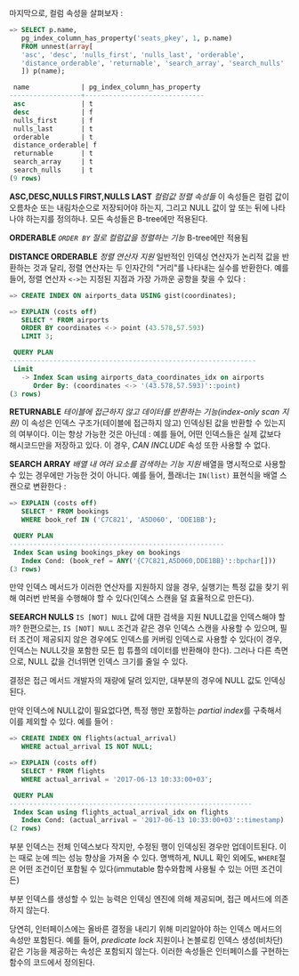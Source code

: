 
마지막으로, 컬럼 속성을 살펴보자 : 

```sql
=> SELECT p.name,
   pg_index_column_has_property('seats_pkey', 1, p.name)
   FROM unnest(array[
   'asc', 'desc', 'nulls_first', 'nulls_last', 'orderable',
   'distance_orderable', 'returnable', 'search_array', 'search_nulls'
   ]) p(name);

 name             | pg_index_column_has_property
------------------+------------------------------
 asc              | t
 desc             | f
 nulls_first      | f
 nulls_last       | t
 orderable        | t
 distance_orderable| f
 returnable       | t
 search_array     | t
 search_nulls     | t
(9 rows)
```

**ASC,DESC,NULLS FIRST,NULLS LAST** *컬럼값 정렬 속성들*
이 속성들은 컬럼 값이 오름차순 또는 내림차순으로 저장되어야 하는지, 그리고 NULL 값이 앞 또는 뒤에 나타나야 하는지를 정의하나. 모든 속성들은 B-tree에만 적용된다.

**ORDERABLE** *`ORDER BY` 절로 컬럼값을 정렬하는 기능*
B-tree에만 적용됨

**DISTANCE ORDERABLE**  *정렬 연산자 지원*
일반적인 인덱싱 연산자가 논리적 값을 반환하는 것과 달리, 정렬 연산자는 두 인자간의 "거리"를 나타내는 실수를 반환한다.
예를 들어, 정렬 연산자 `<->`는 지정된 지점과 가장 가까운 공항을 찾을 수 있다 : 
```sql
=> CREATE INDEX ON airports_data USING gist(coordinates);

=> EXPLAIN (costs off)
   SELECT * FROM airports
   ORDER BY coordinates <-> point (43.578,57.593)
   LIMIT 3;

 QUERY PLAN
--------------------------------------------------------------
 Limit
   -> Index Scan using airports_data_coordinates_idx on airports
      Order By: (coordinates <-> '(43.578,57.593)'::point)
(3 rows)
```

**RETURNABLE** *테이블에 접근하지 않고 데이터를 반환하는 기능(index-only scan 지원)*
이 속성은 인덱스 구조가(테이블에 접근하지 않고) 인덱싱된 값을 반환할 수 있는지의 여부이다.
이는 항상 가능한 것은 아닌데 : 예를 들어, 어떤 인덱스들은 실제 값보다 해시코드만을 저장하고 있다.
이 경우, *CAN INCLUDE* 속성 또한 사용할 수 없다.

**SEARCH ARRAY** *배열 내 여러 요소를 검색하는 기능 지원*
배열을 명시적으로 사용할 수 있는 경우에만 가능한 것이 아니다. 예를 들어, 플래너는 `IN(list)` 표현식을 배열 스캔으로 변환한다 : 

```sql
=> EXPLAIN (costs off)
   SELECT * FROM bookings
   WHERE book_ref IN ('C7C821', 'A5D060', 'DDE1BB');

 QUERY PLAN
------------------------------------------------------
 Index Scan using bookings_pkey on bookings
   Index Cond: (book_ref = ANY('{C7C821,A5D060,DDE1BB}'::bpchar[]))
(3 rows)
```
만약 인덱스 메서드가 이러한 연산자를 지원하지 않을 경우, 실행기는 특정 값을 찾기 위해 여러번 반복을 수행해야 할 수 있다(인덱스 스캔을 덜 효율적으로 만든다).


**SEEARCH NULLS** `IS [NOT] NULL` 값에 대한 검색을 지원
NULL값을 인덱스해야 할까? 한편으로는, `IS [NOT] NULL` 조건과 같은 경우 인덱스 스캔을 사용할 수 있으며, 필터 조건이 제공되지 않은 경우에도 인덱스를 커버링 인덱스로 사용할 수 있다(이 경우, 인덱스는 NULL갓을 포함한 모든 힙 튜플의 데이터를 반환해야 한다).
그러나 다른 측면으로,  NULL 값을 건너뛰면 인덱스 크기를 줄일 수 있다.

결정은 접근 메서드 개발자의 재량에 달려 있지만, 대부분의 경우에 NULL 값도 인덱싱된다.

만약 인덱스에 NULL값이 필요없다면, 특정 행만 포함하는 *partial index*를 구축해서 이를 제외할 수 있다. 예를 들어 : 

```sql
=> CREATE INDEX ON flights(actual_arrival)
   WHERE actual_arrival IS NOT NULL;

=> EXPLAIN (costs off)
   SELECT * FROM flights
   WHERE actual_arrival = '2017-06-13 10:33:00+03';

 QUERY PLAN
-------------------------------------------------------------
 Index Scan using flights_actual_arrival_idx on flights
   Index Cond: (actual_arrival = '2017-06-13 10:33:00+03'::timestamp)
(2 rows)
```

부분 인덱스는 전체 인덱스보다 작지만, 수정된 행이 인덱싱된 경우만 업데이트된다.
이는 때로 눈에 띄는 성능 향상을 가져올 수 있다.
명백하게, NULL 확인 외에도, `WHERE`절은 어떤 조건이던 포함될 수 있다(immutable 함수와함께 사용될 수 있는 어떤 조건이든)

부분 인덱스를 생성할 수 있는 능력은 인덱싱 엔진에 의해 제공되며, 접근 메서드에 의존하지 않는다.

당연히, 인터페이스에는 올바른 결정을 내리기 위해 미리알아야 하는 인덱스 메서드의 속성만 포함된다.
예를 들어, *predicate lock* 지원이나 논블로킹 인덱스 생성(비차단) 같은 기능을 제공하는 속성은 포함되지 않는다.
이러한 속성들은 인터페이스를 구현하는 함수의 코드에서 정의된다.


[^1]:https://www.postgresql.org/docs/14/indexes-partial.html (부분인덱스)